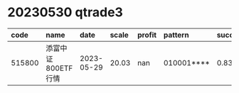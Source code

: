 
# 20230530 qtrade3
 | code | name | date | scale | profit | pattern | success_rate | success_cnt | fund_cnt | 
 | :----- | :----- | :----- | :----- | :----- | :----- | :----- | :----- | :----- | 
 | 515800 | 添富中证800ETF行情 | 2023-05-29 | 20.03 | nan | 010001**** | 0.8333333333333334 | 10 | 12 | 
